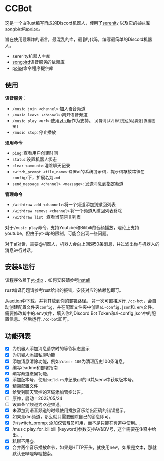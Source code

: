 # CCBot

这是一个由Rust编写而成的Discord机器人，使用了[serenity](https://github.com/serenity-rs/serenity)
以及它的姊妹库[songbird](https://github.com/serenity-rs/songbird)和[poise](https://github.com/serenity-rs/poise)。

旨在使用最爆炸的语言，最混乱的库，最💩的代码，编写最简单的Discord机器人。

- [serenity](https://github.com/serenity-rs/serenity)机器人主库
- [songbird](https://github.com/serenity-rs/songbird)语音服务的依赖库
- [poise](https://github.com/serenity-rs/poise)命令程序提供库

## 使用

**语音服务**：

- `/music join <channel>`:加入语音频道
- `/music leave <channel>`:离开语音频道
- `/music play <url>`:使用[yt-dlp](https://github.com/yt-dlp/yt-dlp)作为支持。`[关键词|AV|BV]定位B站资源|直接链接]`
- `/music stop`: 停止播放

**通用命令**

- `ping`: 查看用户创建时间
- `status`:设置机器人状态
- `clear <amount>`:清除<amount>聊天记录
- `switch_prompt <file_name>`:设置ai的系统提示词，提示词存放路径在`config/`下，扩展名为`.md`
- `send_message <channel> <message>`: 发送消息到指定频道

**管理命令**

- `/withdraw add <channel>`:将一个频道添加到撤回列表
- `/withdraw remove <channel>`:将一个频道从撤回列表移除
- `/withdraw list `:查看当前禁言列表

对于`/music play`命令，支持Youtube和Bilibili的音频播放，理论上支持youtube，但由于yt-dlp的限制，可能会出现一些问题。

对于ai对话，需要@机器人，机器人会向上回溯50条消息，并过滤出你与机器人的消息进行对话。

## 安装&运行

该程序依赖于[yt-dlp](https://github.com/yt-dlp/yt-dlp)
，如何安装请参考[install](https://github.com/yt-dlp/yt-dlp?tab=readme-ov-file#installation)

rust编译问题请参考rust给出的报错，安装对应的依赖包即可。

从[action](https://github.com/ChengCY-2254/discord_hub_bot/actions)中下载，并将其放到你的部署路径。
第一次可直接运行`./cc-bot`，会自动创建配置文件夹`config`，并在配置文件夹中创建`ai-config.json`和`.env`文件。
需要修改其中的.env文件，填入你的Discord Bot Token和ai-config.json中的配置信息。
然后运行`./cc-bot`即可。

## 功能列表

- [x] 为机器人添加消息请求时的等待状态显示
- [x] 为机器人添加私聊功能
- [x] 添加消息清除功能，例如`/clear 100`为清理历史100条消息。
- [x] 编写readme和部署指南
- [x] 编写频道撤回功能。
- [x] 添加版本号，使用`build.rs`来记录git的id并从env中获取版本号。
- [x] 精简配置文件
- [x] 给受到聊天管控的区域添加管控公告。
- [ ] 原神，启动！2025/05/24
- [ ] 设置某个频道为欢迎频道。
- [x] 未添加到语音频道的时候使用播放音乐给出正确的错误提示。
- [x] 如果是dm频道，那么就只需要删除自己的消息即可。
- [x] 为/switch_prompt 添加仅管理员可用，而不是只能在频道中使用。,
- [x] /music play_for_bilibili [keyword]参数支持AV&BV号，这个需要在注释中给出。,
- [x] 私聊不用@,
- [x] 合并两个音乐播放命令，如果是HTTP开头，就使用new，如果是文本，那就默认去哔哩哔哩搜索。